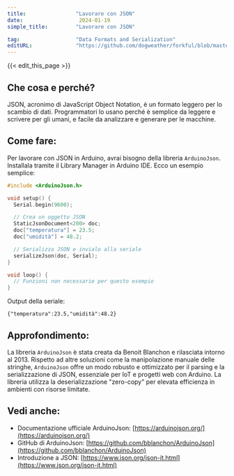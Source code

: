 ```yaml
---
title:                "Lavorare con JSON"
date:                  2024-01-19
simple_title:         "Lavorare con JSON"

tag:                  "Data Formats and Serialization"
editURL:              "https://github.com/dogweather/forkful/blob/master/content/it/arduino/working-with-json.md"
---
```


{{< edit_this_page >}}

## Che cosa e perché?

JSON, acronimo di JavaScript Object Notation, è un formato leggero per lo scambio di dati. Programmatori lo usano perché è semplice da leggere e scrivere per gli umani, e facile da analizzare e generare per le macchine.

## Come fare:

Per lavorare con JSON in Arduino, avrai bisogno della libreria `ArduinoJson`. Installala tramite il Library Manager in Arduino IDE. Ecco un esempio semplice:

```c++
#include <ArduinoJson.h>

void setup() {
  Serial.begin(9600);

  // Crea un oggetto JSON
  StaticJsonDocument<200> doc;
  doc["temperatura"] = 23.5;
  doc["umidità"] = 48.2;

  // Serializza JSON e invialo alla seriale
  serializeJson(doc, Serial);
}

void loop() {
  // Funzioni non necessarie per questo esempio
}
```
Output della seriale:
```
{"temperatura":23.5,"umidità":48.2}
```

## Approfondimento:

La libreria `ArduinoJson` è stata creata da Benoit Blanchon e rilasciata intorno al 2013. Rispetto ad altre soluzioni come la manipolazione manuale delle stringhe, `ArduinoJson` offre un modo robusto e ottimizzato per il parsing e la serializzazione di JSON, essenziale per IoT e progetti web con Arduino. La libreria utilizza la deserializzazione "zero-copy" per elevata efficienza in ambienti con risorse limitate.

## Vedi anche:

- Documentazione ufficiale ArduinoJson: [https://arduinojson.org/](https://arduinojson.org/)
- GitHub di ArduinoJson: [https://github.com/bblanchon/ArduinoJson](https://github.com/bblanchon/ArduinoJson)
- Introduzione a JSON: [https://www.json.org/json-it.html](https://www.json.org/json-it.html)
